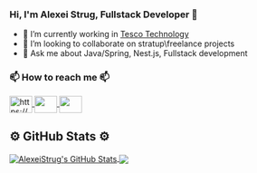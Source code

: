 ### Hi, I'm Alexei Strug, Fullstack Developer 👋

- 🔭 I’m currently working in [Tesco Technology](https://www.tesco-careers.com/technology/uk/en)
- 👯 I’m looking to collaborate on stratup\freelance projects
- 💬 Ask me about Java/Spring, Nest.js, Fullstack development

<h3 align="left">📫 How to reach me 📫</h3>

<a href="https://www.linkedin.com/in/alexei-strug/" target="blank">
   <img align="center" src="https://raw.githubusercontent.com/rahuldkjain/github-profile-readme-generator/master/src/images/icons/Social/linked-in-alt.svg" alt="https://www.linkedin.com/in/alexei-strug/" height="30" width="40" />
  </a>
  <a href="mailto:alexeistrug@gmail.com" target="blank">
   <img align="center" src="https://raw.githubusercontent.com/jmnote/z-icons/master/svg/google.svg" height="30" width="40" />
  </a>
    <a href="https://t.me/alexstrug" target="blank">
   <img align="center" src="https://raw.githubusercontent.com/rahuldkjain/github-profile-readme-generator/master/src/images/icons/Social/messenger.svg" height="30" width="40" />
  </a>
</p>

## ⚙️ GitHub Stats ⚙️

<a href="https://github.com/anuraghazra/github-readme-stats">
  <img align="center" src="https://github-readme-stats.vercel.app/api?username=AlexeiStrug&show_icons=true&count_private=true&theme=tokyonight" alt="AlexeiStrug's GitHub Stats" />
</a>

<a href="https://github.com/anuraghazra/github-readme-stats">
   <img align="center" text-align="center" src="https://github-readme-stats.vercel.app/api/top-langs/?username=AlexeiStrug&layout=compact&theme=tokyonight" />
</a>

